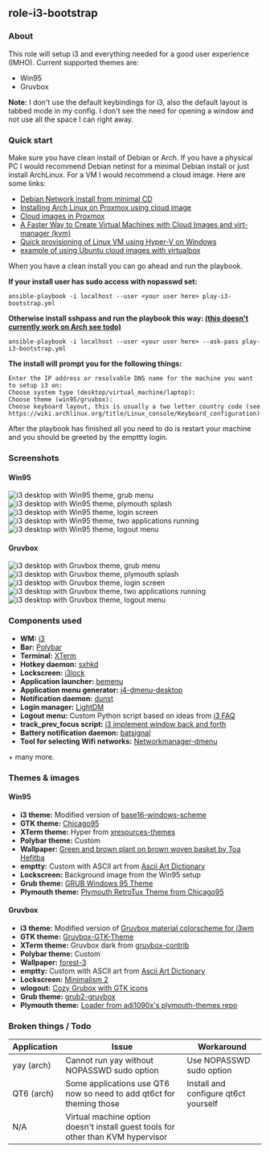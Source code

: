 ## role-i3-bootstrap 
### About  
This role will setup i3 and everything needed for a good user experience (IMHO). Current supported themes are:  
* Win95
* Gruvbox

**Note:** I don't use the default keybindings for i3, also the default layout is tabbed mode in my config. I don't see the need for opening a window and not use all the space I can right away. 
### Quick start  
Make sure you have clean install of Debian or Arch. If you have a physical PC I would recommend Debian netinst for a minimal Debian install or just install ArchLinux. For a VM I would recommend a cloud image. Here are some links:  
* [Debian Network install from minimal CD](https://www.debian.org/CD/netinst/)
* [Installing Arch Linux on Proxmox using cloud image](https://wiki.archlinux.org/title/Arch_Linux_on_a_VPS#Proxmox)
* [Cloud images in Proxmox](https://gist.github.com/chrii3g/b6421dcc69cb3b7e41f2998f1150e1df)
* [A Faster Way to Create Virtual Machines with Cloud Images and virt-manager (kvm)](https://codeofconnor.com/a-faster-way-to-create-virtual-machines-with-cloud-images-and-virt-manager/)
* [Quick provisioning of Linux VM using Hyper-V on Windows](https://github.com/schtritoff/hyperv-vm-provisioning)
* [example of using Ubuntu cloud images with virtualbox](https://gist.github.com/smoser/6066204)  

When you have a clean install you can go ahead and run the playbook.  

**If your install user has sudo access with nopasswd set:**  
```
ansible-playbook -i localhost --user <your user here> play-i3-bootstrap.yml
```
**Otherwise install sshpass and run the playbook this way: [(this doesn't currently work on Arch see todo)](#broken-things--todo)**
```
ansible-playbook -i localhost --user <your user here> --ask-pass play-i3-bootstrap.yml
``` 
**The install will prompt you for the following things:**    
```
Enter the IP address or resolvable DNS name for the machine you want to setup i3 on:  
Choose system type (desktop/virtual_machine/laptop):  
Choose theme (win95/gruvbox):  
Choose keyboard layout, this is usually a two letter country code (see https://wiki.archlinux.org/title/Linux_console/Keyboard_configuration):  
```  

After the playbook has finished all you need to do is restart your machine and you should be greeted by the empttty login.
### Screenshots
#### Win95
![i3 desktop with Win95 theme, grub menu](/screenshots/role-i3-bootstrap/win95/win95_grub.jpg "i3 - Grub Win95 theme")
![i3 desktop with Win95 theme, plymouth splash](/screenshots/role-i3-bootstrap/win95/win95_plymouth.jpg "i3 - Plymouth Win95 theme")
![i3 desktop with Win95 theme, login screen](/screenshots/role-i3-bootstrap/win95/win95_lightdm.jpg "i3 - LightDM Win95 theme")
![i3 desktop with Win95 theme, two applications running](/screenshots/role-i3-bootstrap/win95/win95_desktop.jpg "i3 - Win95 theme desktop")
![i3 desktop with Win95 theme, logout menu](/screenshots/role-i3-bootstrap/win95/win95_logout.jpg "i3 - Win95 theme logout menu")
#### Gruvbox
![i3 desktop with Gruvbox theme, grub menu](/screenshots/role-i3-bootstrap/gruvbox/gruvbox_grub.jpg "i3 - Grub Gruvbox theme")
![i3 desktop with Gruvbox theme, plymouth splash](/screenshots/role-i3-bootstrap/gruvbox/gruvbox_plymouth.jpg "i3 - Plymouth Gruvbox theme")
![i3 desktop with Gruvbox theme, login screen](/screenshots/role-i3-bootstrap/gruvbox/gruvbox_lightdm.jpg "i3 - LightDM Gruvbox theme")
![i3 desktop with Gruvbox theme, two applications running](/screenshots/role-i3-bootstrap/gruvbox/gruvbox_desktop.jpg "i3 - Gruvbox theme desktop")
![i3 desktop with Gruvbox theme, logout menu](/screenshots/role-i3-bootstrap/gruvbox/gruvbox_logout.jpg "i3 - Gruvbox theme logout menu")
### Components used  
* **WM:** [i3](https://i3wm.org)
* **Bar:** [Polybar](https://github.com/polybar/polybar)
* **Terminal:** [XTerm](https://invisible-island.net/xterm/)
* **Hotkey daemon:** [sxhkd](https://git.sr.ht/~shinyzenith/swhkd)
* **Lockscreen:** [i3lock](https://github.com/i3wm/i3lock)
* **Application launcher:** [bemenu](https://github.com/Cloudef/bemenu)
* **Application menu generator:** [j4-dmenu-desktop](https://github.com/enkore/j4-dmenu-desktop)
* **Notification daemon:** [dunst](https://dunst-project.org/)
* **Login manager:** [LightDM](https://github.com/canonical/lightdm)
* **Logout menu:** Custom Python script based on ideas from [i3 FAQ](https://faq.i3wm.org/question/239/how-do-i-suspendlockscreen-and-logout.1.html)
* **track_prev_focus script:** [i3 implement window back and forth](https://www.reddit.com/r/i3wm/comments/etpjix/i_created_a_script_to_implement_window_back_and/?utm_source=share&utm_medium=web2x&context=3)
* **Battery notification daemon:** [batsignal](https://github.com/electrickite/batsignal)
* **Tool for selecting Wifi networks:** [Networkmanager-dmenu](https://github.com/firecat53/networkmanager-dmenu)

\+ many more.
### Themes & images
#### Win95 
* **i3 theme:** Modified version of [base16-windows-scheme](https://github.com/funguscolander/base16-windows-scheme)
* **GTK theme:** [Chicago95](https://github.com/grassmunk/Chicago95)
* **XTerm theme:** Hyper from [xresources-themes](https://github.com/janoamaral/Xresources-themes)
* **Polybar theme:** Custom 
* **Wallpaper:** [Green and brown plant on brown woven basket by Toa Hefitba](https://unsplash.com/photos/green-and-brown-plant-on-brown-woven-basket-p6GQoZHw_TI)
* **emptty:** Custom with ASCII art from [Ascii Art Dictionary](http://www.ascii-art.de/ascii/c/computer.txt)
* **Lockscreen:** Background image from the Win95 setup
* **Grub theme:** [GRUB Windows 95 Theme](https://github.com/a1ive/grub-theme-win95)
* **Plymouth theme:** [Plymouth RetroTux Theme from Chicago95](https://github.com/grassmunk/Chicago95)
#### Gruvbox  
* **i3 theme:** Modified version of [Gruvbox material colorscheme for i3wm](https://gist.github.com/Cardoso1994/80641d652a4adcf6c8f718ebc3770ab9)
* **GTK theme:** [Gruvbox-GTK-Theme](https://github.com/Fausto-Korpsvart/Gruvbox-GTK-Theme)
* **XTerm theme:** Gruvbox dark from [gruvbox-contrib](https://github.com/morhetz/gruvbox-contrib/blob/master/xresources/gruvbox-dark.xresources)
* **Polybar theme:** Custom 
* **Wallpaper:** [forest-3](https://gruvbox-wallpapers.pages.dev/wallpapers/irl)
* **emptty:** Custom with ASCII art from [Ascii Art Dictionary](http://www.ascii-art.de/ascii/pqr/penguins.txt)
* **Lockscreen:** [Minimalism 2](https://hdqwalls.com/minimalism-2-wallpaper)
* **wlogout:** [Cozy Grubox with GTK icons](https://github.com/0bCdian/Hyprland_dotfiles/tree/Cozy_Gruvbox)
* **Grub theme:** [grub2-gruvbox](https://git.fs.lmu.de/adnan/grub2-gruvbox/-/tree/master)
* **Plymouth theme:** [Loader from adi1090x's plymouth-themes repo](https://github.com/adi1090x/plymouth-themes)
### Broken things / Todo
| Application     | Issue                                                                               | Workaround                                                                 |
|-----------------|-------------------------------------------------------------------------------------|----------------------------------------------------------------------------|
| yay (arch)      | Cannot run yay without NOPASSWD sudo option                                         | Use NOPASSWD sudo option                                                   |
| QT6 (arch)      | Some applications use QT6 now so need to add qt6ct for theming those                                         | Install and configure qt6ct yourself                                                   |
| N/A             | Virtual machine option doesn't install guest tools for other than KVM hypervisor    |                                                                            |
